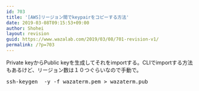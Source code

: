 ```yaml
---
id: 703
title: '[AWS]リージョン間でkeypairをコピーする方法'
date: 2019-03-08T09:15:53+09:00
author: Shohei
layout: revision
guid: https://www.wazalab.com/2019/03/08/701-revision-v1/
permalink: /?p=703
---
```

Private keyからPublic keyを生成してそれをimportする。CLIでimportする方法もあるけど、リージョン数は１０つぐらいなので手動で。

 
<pre class="theme:dark-terminal lang:default decode:true " >ssh-keygen  -y -f wazaterm.pem &gt; wazaterm.pub
</pre> 
